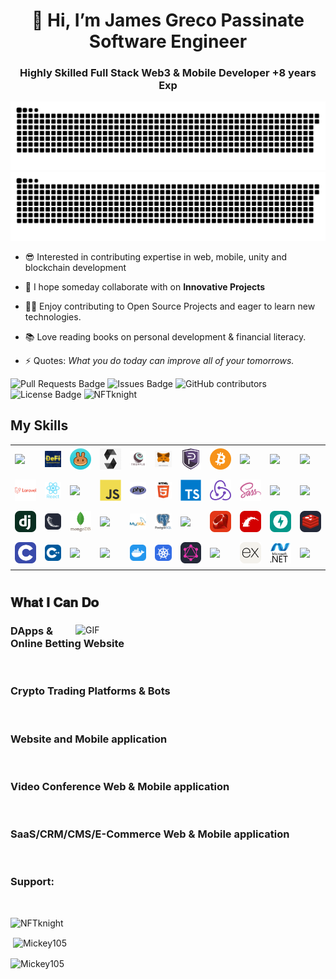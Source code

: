 <h1 align="center" dir="auto">👋 Hi, I’m James Greco Passinate Software Engineer </h1>

<p align="center">
  <h3 align="center">Highly Skilled Full Stack Web3 & Mobile Developer +8 years Exp</h3>

![github contribution grid snake animation](https://raw.githubusercontent.com/nftknight/nftknight/output/github-contribution-grid-snake-dark.svg#gh-dark-mode-only)
![github contribution grid snake animation](https://raw.githubusercontent.com/nftknight/nftknight/output/github-contribution-grid-snake.svg#gh-light-mode-only)

- 😎 Interested in contributing expertise in web, mobile, unity and blockchain development

- 👯 I hope someday collaborate with on **Innovative Projects**

- 👨‍💻 Enjoy contributing to Open Source Projects and eager to learn new technologies.

- 📚 Love reading books on personal development & financial literacy.

- ⚡ Quotes: _What you do today can improve all of your tomorrows._

</p>

<img src="https://img.shields.io/github/issues-pr/nftknight/uniswapv3-code" alt="Pull Requests Badge"/> <img src="https://img.shields.io/github/issues/nftknight/uniswapv3-code" alt="Issues Badge"/> <img alt="GitHub contributors" src="https://img.shields.io/github/contributors/nftknight/uniswapv3-code?color=2b9348"> <img src="https://img.shields.io/github/license/nftknight/ReactNative-Expo-OAuth?color=2b9348" alt="License Badge"/> <img src="https://komarev.com/ghpvc/?username=NFTknight&label=Profile%20views&color=0e75b6&style=flat" alt="NFTknight" />

## My Skills

<table>
  <tr width='50' height='50'>
    <td><img src="https://user-images.githubusercontent.com/74038190/216649417-9acc58df-9186-4132-ad43-819a57babb67.gif" width="50"></td>
      <td><img src="https://github.com/kroim/profile/blob/master/icons/icon_defi.png?raw=true" width="50"></td>
      <td><img src="https://github.com/kroim/profile/blob/master/icons/icon_pancake.png?raw=true" width="50"></td>
      <td><img src="https://github.com/kroim/profile/blob/master/icons/icon_solidity.png?raw=true" width="50"></td>
      <td><img src="https://github.com/kroim/profile/blob/master/icons/icon_truffle.png?raw=true" width="50"></td>
      <td><img src="https://github.com/kroim/profile/blob/master/icons/icon_metamask.png?raw=true" width="50"></td>
      <td><img src="https://github.com/kroim/profile/blob/master/icons/icon_pivx.png?raw=true" width="50"></td>
      <td><img src="https://github.com/kroim/profile/blob/master/icons/icon_bitcoin.png?raw=true" width="50"></td>
      <td><img src="https://user-images.githubusercontent.com/74038190/212257454-16e3712e-945a-4ca2-b238-408ad0bf87e6.gif" width="50"></td>
      <td><img src="https://user-images.githubusercontent.com/74038190/212280823-79088828-a258-4a4d-8d6c-95015d5a07af.gif" width="50"></td>
      <td><img src="https://cdn.iconscout.com/icon/free/png-128/vue-282497.png" width="50"></td>
    </tr>
    <tr width='50' height='50'>
      <td><img src="https://raw.githubusercontent.com/devicons/devicon/master/icons/laravel/laravel-original-wordmark.svg" width="50"/></td>
      <td><img src="https://raw.githubusercontent.com/devicons/devicon/master/icons/react/react-original-wordmark.svg" width="50"/></td>
      <td><img src="https://user-images.githubusercontent.com/74038190/212257467-871d32b7-e401-42e8-a166-fcfd7baa4c6b.gif" width="50"/></td>
      <td><img src="https://raw.githubusercontent.com/devicons/devicon/master/icons/javascript/javascript-original.svg" width="50"/></td>
      <td><img src="https://raw.githubusercontent.com/devicons/devicon/master/icons/php/php-original.svg" width="50"/></td>
      <td><img src="https://raw.githubusercontent.com/devicons/devicon/master/icons/html5/html5-original-wordmark.svg" width="50"/></td>
      <td><img src="https://raw.githubusercontent.com/devicons/devicon/master/icons/typescript/typescript-original.svg" width="50"/></td>
      <td><img src="https://raw.githubusercontent.com/devicons/devicon/master/icons/redux/redux-original.svg" width="50"/></td>
      <td><img src="https://raw.githubusercontent.com/devicons/devicon/master/icons/sass/sass-original.svg" width="50"/></td>
      <td><img src="https://www.vectorlogo.zone/logos/tailwindcss/tailwindcss-icon.svg" width="50"/></td>
      <td><img src="https://user-images.githubusercontent.com/74038190/212257460-738ff738-247f-4445-a718-cdd0ca76e2db.gif" width="50"/></td>
    </tr>
    <tr width='50' height='50'>
    <td><img src="https://github.com/tandpfun/skill-icons/blob/main/icons/Django.svg?raw=true" width="50"></td>
    <td><img src="https://github.com/tandpfun/skill-icons/blob/main/icons/Flask-Dark.svg?raw=true" width="50"></td>
    <td><img src="https://raw.githubusercontent.com/devicons/devicon/master/icons/mongodb/mongodb-original-wordmark.svg" width="50"/></td>
    <td><img src="https://www.vectorlogo.zone/logos/firebase/firebase-icon.svg" width="50"/></td>
    <td><img src="https://raw.githubusercontent.com/devicons/devicon/master/icons/mysql/mysql-original-wordmark.svg" width="50"/></td>
    <td><img src="https://raw.githubusercontent.com/devicons/devicon/master/icons/postgresql/postgresql-original-wordmark.svg" width="50"/></td>
      <td><img src="https://user-images.githubusercontent.com/74038190/212257472-08e52665-c503-4bd9-aa20-f5a4dae769b5.gif" width="50"></td>
    <td><img src="https://github.com/tandpfun/skill-icons/blob/main/icons/Ruby.svg?raw=true" width="50"></td>
    <td><img src="https://github.com/tandpfun/skill-icons/blob/main/icons/Rails.svg?raw=true" width="50"></td>
    <td><img src="https://github.com/tandpfun/skill-icons/blob/main/icons/FastAPI.svg?raw=true" width="50"></td>
    <td><img src="https://github.com/tandpfun/skill-icons/blob/main/icons/Redis-Dark.svg?raw=true" width="50"></td>
    </tr>
    <tr width='50' height='50'>
    <td><img src="https://github.com/tandpfun/skill-icons/blob/main/icons/C.svg?raw=true" width="50"></td>
    <td><img src="https://github.com/tandpfun/skill-icons/blob/main/icons/CPP.svg?raw=true" width="50"></td>
    <td><img src="https://www.vectorlogo.zone/logos/figma/figma-icon.svg" width="50"/></td>
    <td><img src="https://www.chartjs.org/media/logo-title.svg" width="50"/></td>
    <td><img src="https://github.com/tandpfun/skill-icons/blob/main/icons/Docker.svg?raw=true" width="50"></td>
    <td><img src="https://github.com/tandpfun/skill-icons/blob/main/icons/Kubernetes.svg?raw=true" width="50"></td>
    <td><img src="https://github.com/tandpfun/skill-icons/blob/main/icons/GraphQL-Dark.svg?raw=true" width="50"></td>
    <td><img src="https://user-images.githubusercontent.com/74038190/212281775-b468df30-4edc-4bf8-a4ee-f52e1aaddc86.gif" width="50"/></td>
    <td><img src="https://github.com/tandpfun/skill-icons/blob/main/icons/ExpressJS-Light.svg?raw=true" width="50"></td>
    <td><img src="https://raw.githubusercontent.com/devicons/devicon/master/icons/dot-net/dot-net-original-wordmark.svg" width="50"/></td>
    <td><img src="https://user-images.githubusercontent.com/74038190/212281750-e6ecd7ef-c4aa-45b6-a97c-f33f6bb592bd.gif" width="50"/></td>
    </tr>
</table>

<!-- <img align="left" src="https://visitor-badge.laobi.icu/badge?page_id=NFTknight.NFTknight" />
<img align="right" src="https://img.shields.io/github/followers/NFTknight?label=Follow&style=social" /> -->
<h1 align="center"></h1>

## 𝐖𝐡𝐚𝐭 𝐈 𝐂𝐚𝐧 𝐃𝐨

<div>
  <img align="right" alt="GIF" src="https://camo.githubusercontent.com/88adc7c88c9d3dba7479020846ed35d13410e3707c7f149e1c6140cc6beaef9a/68747470733a2f2f70687973696373677572756b756c2e66696c65732e776f726470726573732e506f6d2f323031392f30322f5068617261507465722d312e676966?raw=true" width="400" />

### DApps & Online Betting Website

  <br />

### Crypto Trading Platforms & Bots

  <br />

### Website and Mobile application

  <br />

### Video Conference Web & Mobile application

  <br />
  
### SaaS/CRM/CMS/E-Commerce Web & Mobile application
  
  <br />

</div>

<h3 align="left">Support:</h3>
<br>

<p><img align="left" src="https://github-readme-stats.vercel.app/api/top-langs?username=Mickey105&show_icons=true&locale=en&layout=compact" alt="NFTknight" /></p> <br>

<p>&nbsp;<img align="center" src="https://github-readme-stats.vercel.app/api?username=Mickey105&show_icons=true&hide=contribs,prs&cache_seconds=86400&theme=ambient_gradient" alt="Mickey105" /></p>

<p><img align="center" src="https://github-readme-stats.vercel.app/api/pin/?username=anuraghazra&repo=github-readme-stats&cache_seconds=86400&theme=ambient_gradient" alt="Mickey105" /></p>
